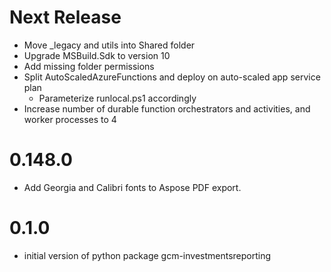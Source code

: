 # Next Release
- Move _legacy and utils into Shared folder
- Upgrade MSBuild.Sdk to version 10
- Add missing folder permissions
- Split AutoScaledAzureFunctions and deploy on auto-scaled app service plan
    - Parameterize runlocal.ps1 accordingly
- Increase number of durable function orchestrators and activities, and worker processes to 4

# 0.148.0
- Add Georgia and Calibri fonts to Aspose PDF export.
  
# 0.1.0
- initial version of python package gcm-investmentsreporting
